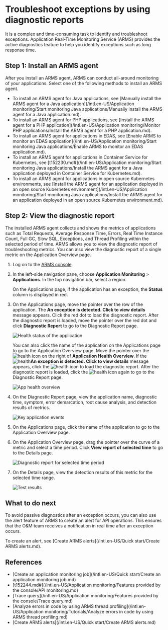 # Troubleshoot exceptions by using diagnostic reports

It is a complex and time-consuming task to identify and troubleshoot exceptions. Application Real-Time Monitoring Service \(ARMS\) provides the active diagnostics feature to help you identify exceptions such as long response time.

## Step 1: Install an ARMS agent

After you install an ARMS agent, ARMS can conduct all-around monitoring of your applications. Select one of the following methods to install an ARMS agent.

-   To install an ARMS agent for Java applications, see [Manually install the ARMS agent for a Java application](/intl.en-US/Application monitoring/Start monitoring Java applications/Manually install the ARMS agent for a Java application.md).
-   To install an ARMS agent for PHP applications, see [Install the ARMS agent for a PHP application](/intl.en-US/Application monitoring/Monitor PHP applications/Install the ARMS agent for a PHP application.md).
-   To install an ARMS agent for applications in EDAS, see [Enable ARMS to monitor an EDAS application](/intl.en-US/Application monitoring/Start monitoring Java applications/Enable ARMS to monitor an EDAS application.md).
-   To install an ARMS agent for applications in Container Service for Kubernetes, see [t152230.md\#](/intl.en-US/Application monitoring/Start monitoring Java applications/Install the ARMS agent for a Java application deployed in Container Service for Kubernetes.md).
-   To install an ARMS agent for applications in open source Kubernetes environments, see [Install the ARMS agent for an application deployed in an open source Kubernetes environment](/intl.en-US/Application monitoring/Start monitoring Java applications/Install the ARMS agent for an application deployed in an open source Kubernetes environment.md).

## Step 2: View the diagnostic report



The installed ARMS agent collects and shows the metrics of applications such as Total Requests, Average Response Time, Errors, Real Time Instance Count, Full GC, Slow SQL, Exceptions, and Thread Profiling within the selected period of time. ARMS allows you to view the diagnostic report of troubleshooting metrics. You can also view the diagnostic report of a single metric on the Application Overview page.

1.  Log on to the [ARMS console](https://arms-intl.console.aliyun.com/).
2.  In the left-side navigation pane, choose **Application Monitoring** \> **Applications**. In the top navigation bar, select a region.

    On the Applications page, if the application has an exception, the **Status** column is displayed in red.

3.  On the Applications page, move the pointer over the row of the application. The **An exception is detected. Click to view details** message appears. Click the red dot to load the diagnostic report. After the diagnostic report is loaded, move the pointer over the red dot and click **Diagnostic Report** to go to the Diagnostic Report page.

    ![Health status of the application](https://static-aliyun-doc.oss-accelerate.aliyuncs.com/assets/img/en-US/8654068061/p48937.png)

    You can also click the name of the application on the Applications page to go to the Application Overview page. Move the pointer over the ![health](https://static-aliyun-doc.oss-accelerate.aliyuncs.com/assets/img/en-US/7518168061/p180537.png) icon on the right of **Application Health Overview**. If the ![health](https://static-aliyun-doc.oss-accelerate.aliyuncs.com/assets/img/en-US/7518168061/p180537.png)**An exception is detected. Click to view details** message appears, click the ![health](https://static-aliyun-doc.oss-accelerate.aliyuncs.com/assets/img/en-US/7518168061/p180537.png) icon to load the diagnostic report. After the diagnostic report is loaded, click the ![health](https://static-aliyun-doc.oss-accelerate.aliyuncs.com/assets/img/en-US/7518168061/p180537.png) icon again to go to the Diagnostic Report page.

    ![App health overview](https://static-aliyun-doc.oss-accelerate.aliyuncs.com/assets/img/en-US/8654068061/p180538.png)

4.  On the Diagnostic Report page, view the application name, diagnostic time, symptom, error demarcation, root cause analysis, and detection results of metrics.

    ![Key application events](../images/p48939.png "Diagnostic report")


1.  On the Applications page, click the name of the application to go to the Application Overview page.
2.  On the Application Overview page, drag the pointer over the curve of a metric and select a time period. Click **View report of selected time** to go to the Details page.

    ![Diagnostic report for selected time period](https://static-aliyun-doc.oss-accelerate.aliyuncs.com/assets/img/en-US/8654068061/p180540.png)

3.  On the Details page, view the detection results of this metric for the selected time range.

    ![Test results](https://static-aliyun-doc.oss-accelerate.aliyuncs.com/assets/img/en-US/8518168061/p180542.png)


## What to do next

To avoid passive diagnostics after an exception occurs, you can also use the alert feature of ARMS to create an alert for API operations. This ensures that the O&M team receives a notification in real time after an exception occurs.

To create an alert, see [Create ARMS alerts](/intl.en-US/Quick start/Create ARMS alerts.md).

## References

-   [Create an application monitoring job](/intl.en-US/Quick start/Create an application monitoring job.md)
-   [t152244.md\#](/intl.en-US/Application monitoring/Features provided by the console/API monitoring.md)
-   [Trace query](/intl.en-US/Application monitoring/Features provided by the console/Trace query.md)
-   [Analyze errors in code by using ARMS thread profiling](/intl.en-US/Application monitoring/Tutorials/Analyze errors in code by using ARMS thread profiling.md)
-   [Create ARMS alerts](/intl.en-US/Quick start/Create ARMS alerts.md)

